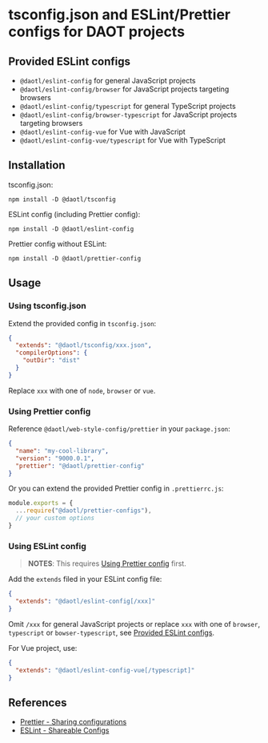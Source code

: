 # tsconfig.json and ESLint/Prettier configs for DAOT projects

## Provided ESLint configs

- `@daotl/eslint-config` for general JavaScript projects
- `@daotl/eslint-config/browser` for JavaScript projects targeting browsers
- `@daotl/eslint-config/typescript` for general TypeScript projects
- `@daotl/eslint-config/browser-typescript` for JavaScript projects targeting browsers
- `@daotl/eslint-config-vue` for Vue with JavaScript
- `@daotl/eslint-config-vue/typescript` for Vue with TypeScript

## Installation

tsconfig.json:
```shell
npm install -D @daotl/tsconfig
```

ESLint config (including Prettier config):
```shell
npm install -D @daotl/eslint-config
```

Prettier config without ESLint:
```shell
npm install -D @daotl/prettier-config
```

## Usage

### Using tsconfig.json

Extend the provided config in `tsconfig.json`:

```json
{
  "extends": "@daotl/tsconfig/xxx.json",
  "compilerOptions": {
    "outDir": "dist"
  }
}
```

Replace `xxx` with one of `node`, `browser` or `vue`.

### Using Prettier config
 
Reference `@daotl/web-style-config/prettier` in your `package.json`:

```json
{
  "name": "my-cool-library",
  "version": "9000.0.1",
  "prettier": "@daotl/prettier-config"
}
```

Or you can extend the provided Prettier config in `.prettierrc.js`:

```javascript
module.exports = {
  ...require("@daotl/prettier-configs"),
  // your custom options
}
```

### Using ESLint config 

> **NOTES**: This requires [Using Prettier config](#using-prettier-config) first.

Add the `extends` filed in your ESLint config file:

```json
{
  "extends": "@daotl/eslint-config[/xxx]"
}
```

Omit `/xxx` for general JavaScript projects or replace `xxx` with one of `browser`, `typescript` or `bowser-typescript`, see [Provided ESLint configs](#provided-eslint-configs).

For Vue project, use:

```json
{
  "extends": "@daotl/eslint-config-vue[/typescript]"
}
```

## References

- [Prettier - Sharing configurations](https://prettier.io/docs/en/configuration.html#sharing-configurations)
- [ESLint - Shareable Configs](https://eslint.org/docs/developer-guide/shareable-configs)
